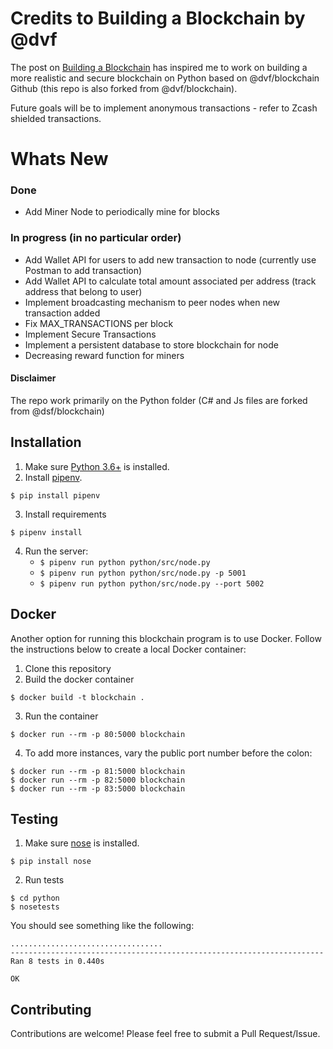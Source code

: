 # Credits to Building a Blockchain by @dvf

The post on [Building a Blockchain](https://medium.com/p/117428612f46) has inspired me to work on building a more realistic and secure  blockchain on Python based on @dvf/blockchain Github (this repo is also forked from @dvf/blockchain).

Future goals will be to implement anonymous transactions - refer to Zcash shielded transactions. 

# Whats New
### Done
- Add Miner Node to periodically mine for blocks 

### In progress (in no particular order)
- Add Wallet API for users to add new transaction to node (currently use Postman to add transaction)
- Add Wallet API to calculate total amount associated per address (track address that belong to user)
- Implement broadcasting mechanism to peer nodes when new transaction added
- Fix MAX_TRANSACTIONS per block 
- Implement Secure Transactions
- Implement a persistent database to store blockchain for node
- Decreasing reward function for miners

#### Disclaimer
The repo work primarily on the Python folder (C# and Js files are forked from @dsf/blockchain)

## Installation

1. Make sure [Python 3.6+](https://www.python.org/downloads/) is installed. 
2. Install [pipenv](https://github.com/kennethreitz/pipenv). 

```
$ pip install pipenv 
```
3. Install requirements  
```
$ pipenv install 
``` 

4. Run the server:
    * `$ pipenv run python python/src/node.py` 
    * `$ pipenv run python python/src/node.py -p 5001`
    * `$ pipenv run python python/src/node.py --port 5002`
    
## Docker

Another option for running this blockchain program is to use Docker.  Follow the instructions below to create a local Docker container:

1. Clone this repository
2. Build the docker container

```
$ docker build -t blockchain .
```

3. Run the container

```
$ docker run --rm -p 80:5000 blockchain
```

4. To add more instances, vary the public port number before the colon:

```
$ docker run --rm -p 81:5000 blockchain
$ docker run --rm -p 82:5000 blockchain
$ docker run --rm -p 83:5000 blockchain
```

## Testing

1. Make sure [nose](https://nose.readthedocs.io/en/latest/) is installed.

```
$ pip install nose
```
2. Run tests
```
$ cd python
$ nosetests
``` 
You should see something like the following: 

``` 
..................................
----------------------------------------------------------------------
Ran 8 tests in 0.440s

OK
``` 

## Contributing

Contributions are welcome! Please feel free to submit a Pull Request/Issue.

